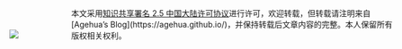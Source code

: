 <div style="width:690.45px"><div style="display:inline-block;width:110px"><a rel="license" href="http://creativecommons.org/licenses/by/2.5/cn/"><img style="border-width:0" src="https://i.creativecommons.org/l/by/2.5/cn/88x31.png" /></a></div><div style="display:inline-block;width:580px;">
    本文采用<a rel="license" href="http://creativecommons.org/licenses/by/2.5/cn/">知识共享署名 2.5 中国大陆许可协议</a>进行许可，欢迎转载，但转载请注明来自[Agehua’s Blog](https://agehua.github.io/)，并保持转载后文章内容的完整。本人保留所有版权相关权利。</div></div>
